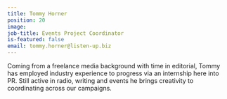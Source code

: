 ```yaml
---
title: Tommy Horner
position: 20
image: 
job-title: Events Project Coordinator
is-featured: false
email: tommy.horner@listen-up.biz
---
```


Coming from a freelance media background with time in editorial, Tommy has employed industry experience to progress via an internship here into PR. Still active in radio, writing and events he brings creativity to coordinating across our campaigns.